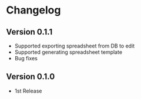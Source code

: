 Changelog
================

## Version 0.1.1

- Supported exporting spreadsheet from DB to edit
- Supported generating spreadsheet template
- Bug fixes

## Version 0.1.0

- 1st Release

    

